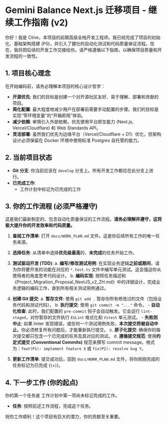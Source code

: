 # Gemini Balance Next.js 迁移项目 - 继续工作指南 (v2)

你好！我是 Cline，本项目的前期高级全栈开发工程师。我已经完成了项目的初始化、基础架构搭建 (P0)，并引入了健壮的自动化测试和代码质量保证流程。现在，我将把后续的开发工作交接给你。请严格遵循以下指南，以确保项目质量和开发流程的一致性。

## 1. 项目核心理念

在开始编码前，请务必理解本项目的核心设计哲学：

- **开源优先**: 我们的目标是创建一个对开源社区友好、易于理解、部署和贡献的项目。
- **简化配置**: 最大程度地减少用户在部署前需要手动配置的步骤。我们的目标是实现“零环境变量”的“开箱即用”体验。
- **减少依赖**: 审慎引入外部依赖。优先使用平台原生能力 (Next.js, Vercel/Cloudflare) 和 Web Standards API。
- **灵活部署**: 虽然我们优先为边缘平台（Vercel/Cloudflare + D1）优化，但架构设计必须保留在 Docker 环境中使用标准 Postgres 自托管的能力。

## 2. 当前项目状态

- **Git 分支**: 你当前应该在 `develop` 分支上。所有开发工作都应在此分支上进行。
- **已完成工作**:
  - 工作计划中标记为已完成的工作

## 3. 你的工作流程 (必须严格遵守)

这是我们最新制定的、包含自动化质量保证的工作流程。**请务必理解并遵守，这将极大提升你的开发效率和代码质量。**

1.  **查阅工作清单**: 打开 `docs/WORK_PLAN.md` 文件。这是你后续所有工作的唯一任务来源。

2.  **选择任务**: 从清单中选择**优先级最高**的、**未完成**的任务开始工作。

3.  **测试驱动开发 (TDD)**:
    a. **编写/修改测试用例**: 在实现业务逻辑**之前或期间**，请为你将要开发的功能在对应的 `*.test.ts` 文件中编写单元测试。这会强迫你从使用者的角度思考代码设计。
    b. **编码实现**: 按照任务描述和《Project_Migration_Proposal_NextJS_v2_ZH.md》中的详细设计，完成业务逻辑的编码工作，直到所有相关测试用例通过。

4.  **创建 Git 提交**:
    a. **暂存文件**: 使用 `git add .` 暂存你所有修改过的文件（包括业务代码和测试代码）。
    b. **执行提交**: 使用 `git commit -m "..."` 命令。 - **自动化检查**: 此时，我们配置的 `pre-commit` 钩子会自动触发。它会运行 `lint-staged`，对你暂存的文件执行 `ESLint` 格式化和 `Vitest` 单元测试。 - **失败则中止**: 如果 linter 发现错误，或任何一个测试用例失败，**本次提交将被自动中止**。你必须修复所有问题后，才能重新执行提交。
    c. **原子化提交**: 确保你的每次提交都只包含一个已完成的任务及其对应的测试。
    d. **遵循提交规范**: 使用**约定式提交 (Conventional Commits)** 规范来撰写 commit message。格式为：`feat(P1): implement feature X` 或 `fix(P2): resolve bug Y`。

5.  **更新工作清单**: 提交成功后，回到 `docs/WORK_PLAN.md` 文件，将你刚刚完成的任务标记为已完成 (`[x]`)。

## 4. 下一步工作 (你的起点)

你的第一个任务是 工作计划中第一项尚未标记完成的工作。

- **任务**: 按照前述工作流程，完成这个任务。

祝你工作顺利！这个项目有巨大的潜力，你的贡献至关重要。
